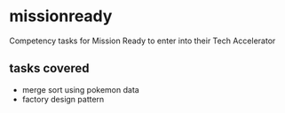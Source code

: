 # missionready
Competency tasks for Mission Ready to enter into their Tech Accelerator

## tasks covered
- merge sort using pokemon data
- factory design pattern
